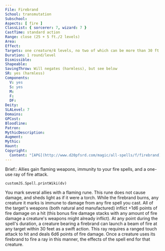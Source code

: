 ```yaml
---
File: Firebrand
School: transmutation
Subschool: 
Aspects: [ fire ]
ClassList: { sorcerer: 7, wizard: 7 }
CastTime: standard action
Range: close (25 + 5 ft./2 levels)
Area: 
Effect: 
Targets: one creature/4 levels, no two of which can be more than 30 ft. apart
Duration: 1 round/level
Dismissible: 
Shapeable: 
SavingThrow: Will negates (harmless), but see below
SR: yes (harmless)
Components:
  V: yes
  S: yes
  M: 
  F: 
  DF: 
Deity: 
SLALevel: 7
Domains: 
GPCost: 
Bloodline: 
Patron: 
MythicDescription: 
Augment: 
Mythic: 
Haunt: 
Copyright:
  Content: "[APG](http://www.d20pfsrd.com/magic/all-spells/f/firebrand)"
---
```

Brief:: Allies gain flaming weapons, immunity to your fire spells, and a one-use ray of fire attack.

```dataviewjs
customJS.Spell.printWiki(dv)
```

You mark several allies with a flaming rune. This rune does not cause damage, and sheds light as if it were a torch. While the firebrand burns, any creature it marks is immune to damage from any fire spell you cast. All of the target's weapons (both natural and manufactured) inflict +1d6 points of fire damage on a hit (this bonus fire damage stacks with any amount of fire damage a creature's weapons might already inflict). At any point during the spell's duration, a creature bearing a firebrand can launch a beam of fire at any target within 30 feet as a swift action. This ray requires a ranged touch attack to hit and deals 6d6 points of fire damage. Once a creature uses its firebrand to fire a ray in this manner, the effects of the spell end for that creature.
